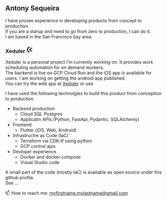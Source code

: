 ## Antony Sequeira
I have proven experience in developing products from concept to production.  
If you are a starup and need to go from zero to production, I can do it.  
I am based in the San Francisco bay area.

### Xeduler <img src="assets/Xeduler-icon-maskable-512.png" alt="Xeduler logo" width="20" height="20">
Xeduler is a personal project I’m currently working on.
It provides work scheduling automation for on demand workers.  
The backend is live on GCP Cloud Run and the iOS app is available for users. I am working on getting the android app published.  
You can try the web app at [Xeduler](https://xeduler.web.app/) or use  

I have used the following technolgies to build this product from conception to production.  

- Backend production
  - Cloud SQL Postgres
  - Applicatin APIs (Python, FastApi, Pydantic, SQLAlchemy)
- Frontend
  - Flutter (iOS, Web, Android)
- Infrastructre as Code (IaC)
  - Terraform via CDK-tf using python
  - GCP control apis
- Devloper experience
  - Docker and docker compose
  - Visual Studio code



A small part of the code (mostly IaC) is available as open source under this github profile.  
See ... 

📫 How to reach me: myfirstname.mylastname@gmail.com



<!--
**asequeira-os/asequeira-os** is a ✨ _special_ ✨ repository because its `README.md` (this file) appears on your GitHub profile.

Here are some ideas to get you started:

- 🔭 I’m currently working on ...
- 🌱 I’m currently learning ...
- 👯 I’m looking to collaborate on ...
- 🤔 I’m looking for help with ...
- 💬 Ask me about ...
- 📫 How to reach me: ...
- 😄 Pronouns: ...
- ⚡ Fun fact: ...
-->
